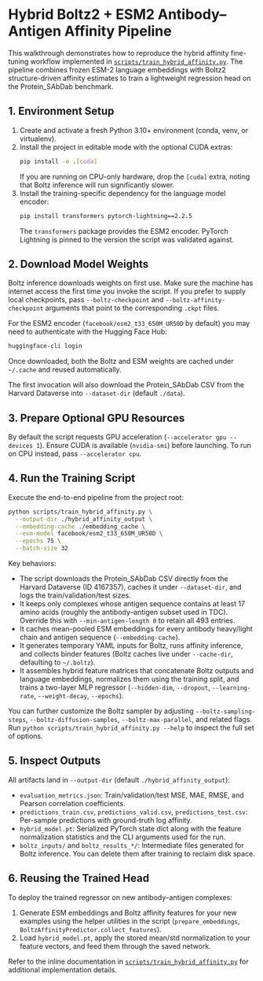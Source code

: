 # Hybrid Boltz2 + ESM2 Antibody–Antigen Affinity Pipeline

This walkthrough demonstrates how to reproduce the hybrid affinity fine-tuning workflow implemented in [`scripts/train_hybrid_affinity.py`](../scripts/train_hybrid_affinity.py). The pipeline combines frozen ESM-2 language embeddings with Boltz2 structure-driven affinity estimates to train a lightweight regression head on the Protein_SAbDab benchmark.

## 1. Environment Setup

1. Create and activate a fresh Python 3.10+ environment (conda, venv, or virtualenv).
2. Install the project in editable mode with the optional CUDA extras:
   ```bash
   pip install -e .[cuda]
   ```
   If you are running on CPU-only hardware, drop the `[cuda]` extra, noting that Boltz inference will run significantly slower.
3. Install the training-specific dependency for the language model encoder:
   ```bash
   pip install transformers pytorch-lightning==2.2.5
   ```
   The `transformers` package provides the ESM2 encoder. PyTorch Lightning is pinned to the version the script was validated against.

## 2. Download Model Weights

Boltz inference downloads weights on first use. Make sure the machine has internet access the first time you invoke the script. If you prefer to supply local checkpoints, pass `--boltz-checkpoint` and `--boltz-affinity-checkpoint` arguments that point to the corresponding `.ckpt` files.

For the ESM2 encoder (`facebook/esm2_t33_650M_UR50D` by default) you may need to authenticate with the Hugging Face Hub:

```bash
huggingface-cli login
```

Once downloaded, both the Boltz and ESM weights are cached under `~/.cache` and reused automatically.

The first invocation will also download the Protein_SAbDab CSV from the Harvard Dataverse into `--dataset-dir` (default `./data`).

## 3. Prepare Optional GPU Resources

By default the script requests GPU acceleration (`--accelerator gpu --devices 1`). Ensure CUDA is available (`nvidia-smi`) before launching. To run on CPU instead, pass `--accelerator cpu`.

## 4. Run the Training Script

Execute the end-to-end pipeline from the project root:

```bash
python scripts/train_hybrid_affinity.py \
  --output-dir ./hybrid_affinity_output \
  --embedding-cache ./embedding_cache \
  --esm-model facebook/esm2_t33_650M_UR50D \
  --epochs 75 \
  --batch-size 32
```

Key behaviors:
- The script downloads the Protein_SAbDab CSV directly from the Harvard Dataverse (ID 4167357), caches it under `--dataset-dir`, and logs the train/validation/test sizes.
- It keeps only complexes whose antigen sequence contains at least 17 amino acids (roughly the antibody–antigen subset used in TDC). Override this with `--min-antigen-length 0` to retain all 493 entries.
- It caches mean-pooled ESM embeddings for every antibody heavy/light chain and antigen sequence (`--embedding-cache`).
- It generates temporary YAML inputs for Boltz, runs affinity inference, and collects binder features (Boltz caches live under `--cache-dir`, defaulting to `~/.boltz`).
- It assembles hybrid feature matrices that concatenate Boltz outputs and language embeddings, normalizes them using the training split, and trains a two-layer MLP regressor (`--hidden-dim`, `--dropout`, `--learning-rate`, `--weight-decay`, `--epochs`).

You can further customize the Boltz sampler by adjusting `--boltz-sampling-steps`, `--boltz-diffusion-samples`, `--boltz-max-parallel`, and related flags. Run `python scripts/train_hybrid_affinity.py --help` to inspect the full set of options.

## 5. Inspect Outputs

All artifacts land in `--output-dir` (default `./hybrid_affinity_output`):

- `evaluation_metrics.json`: Train/validation/test MSE, MAE, RMSE, and Pearson correlation coefficients.
- `predictions_train.csv`, `predictions_valid.csv`, `predictions_test.csv`: Per-sample predictions with ground-truth log affinity.
- `hybrid_model.pt`: Serialized PyTorch state dict along with the feature normalization statistics and the CLI arguments used for the run.
- `boltz_inputs/` and `boltz_results_*/`: Intermediate files generated for Boltz inference. You can delete them after training to reclaim disk space.

## 6. Reusing the Trained Head

To deploy the trained regressor on new antibody–antigen complexes:

1. Generate ESM embeddings and Boltz affinity features for your new examples using the helper utilities in the script (`prepare_embeddings`, `BoltzAffinityPredictor.collect_features`).
2. Load `hybrid_model.pt`, apply the stored mean/std normalization to your feature vectors, and feed them through the saved network.

Refer to the inline documentation in [`scripts/train_hybrid_affinity.py`](../scripts/train_hybrid_affinity.py) for additional implementation details.
